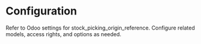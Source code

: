# Configuration

Refer to Odoo settings for stock_picking_origin_reference. Configure related models, access rights, and options as needed.
